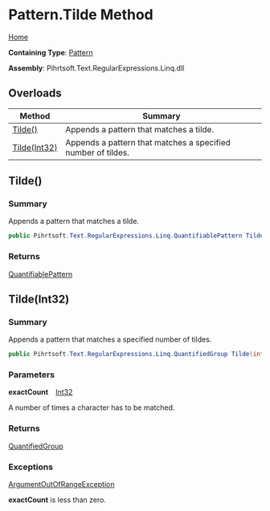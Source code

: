 # Pattern\.Tilde Method

[Home](../../../../../../README.md)

**Containing Type**: [Pattern](../README.md)

**Assembly**: Pihrtsoft\.Text\.RegularExpressions\.Linq\.dll

## Overloads

| Method | Summary |
| ------ | ------- |
| [Tilde()](#Pihrtsoft_Text_RegularExpressions_Linq_Pattern_Tilde) | Appends a pattern that matches a tilde\. |
| [Tilde(Int32)](#Pihrtsoft_Text_RegularExpressions_Linq_Pattern_Tilde_System_Int32_) | Appends a pattern that matches a specified number of tildes\. |

## Tilde\(\) <a name="Pihrtsoft_Text_RegularExpressions_Linq_Pattern_Tilde"></a>

### Summary

Appends a pattern that matches a tilde\.

```csharp
public Pihrtsoft.Text.RegularExpressions.Linq.QuantifiablePattern Tilde()
```

### Returns

[QuantifiablePattern](../../QuantifiablePattern/README.md)

## Tilde\(Int32\) <a name="Pihrtsoft_Text_RegularExpressions_Linq_Pattern_Tilde_System_Int32_"></a>

### Summary

Appends a pattern that matches a specified number of tildes\.

```csharp
public Pihrtsoft.Text.RegularExpressions.Linq.QuantifiedGroup Tilde(int exactCount)
```

### Parameters

**exactCount** &ensp; [Int32](https://docs.microsoft.com/en-us/dotnet/api/system.int32)

A number of times a character has to be matched\.

### Returns

[QuantifiedGroup](../../QuantifiedGroup/README.md)

### Exceptions

[ArgumentOutOfRangeException](https://docs.microsoft.com/en-us/dotnet/api/system.argumentoutofrangeexception)

**exactCount** is less than zero\.


